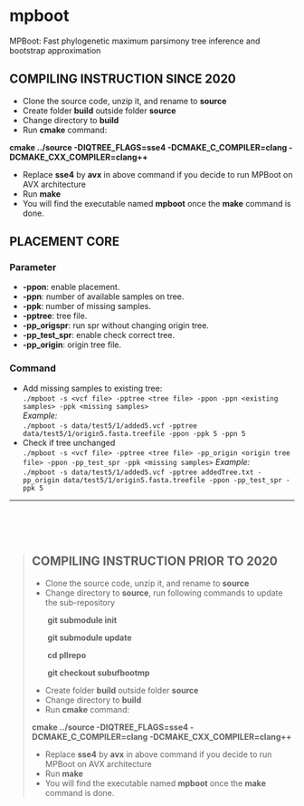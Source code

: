 # mpboot
MPBoot: Fast phylogenetic maximum parsimony tree inference and bootstrap approximation

## **COMPILING INSTRUCTION SINCE 2020**
* Clone the source code, unzip it, and rename to **source**
* Create folder **build** outside folder **source**
* Change directory to **build**
* Run **cmake** command:

**cmake ../source -DIQTREE_FLAGS=sse4 -DCMAKE_C_COMPILER=clang -DCMAKE_CXX_COMPILER=clang++**
* Replace **sse4** by **avx** in above command if you decide to run MPBoot on AVX architecture
* Run **make**
* You will find the executable named **mpboot** once the **make** command is done.

## **PLACEMENT CORE** 
### **Parameter**
* **-ppon**: enable placement.
* **-ppn**: number of available samples on tree.
* **-ppk**: number of missing samples.
* **-pptree**: tree file.
* **-pp_origspr**: run spr without changing origin tree.
* **-pp_test_spr**: enable check correct tree.
* **-pp_origin**: origin tree file.

### **Command**
* Add missing samples to existing tree:
  <br>
  ``./mpboot -s <vcf file> -pptree <tree file> -ppon -ppn <existing samples> -ppk <missing samples>``
  <br>
  *Example:*
  <br>
  ``./mpboot -s data/test5/1/added5.vcf -pptree data/test5/1/origin5.fasta.treefile -ppon -ppk 5 -ppn 5``
* Check if tree unchanged
  <br>
  ``./mpboot -s <vcf file> -pptree <tree file> -pp_origin <origin tree file> -ppon -pp_test_spr -ppk <missing samples>``
  *Example:*
  <br>
  ``./mpboot -s data/test5/1/added5.vcf -pptree addedTree.txt -pp_origin data/test5/1/origin5.fasta.treefile -ppon -pp_test_spr -ppk 5``
<hr>
<br><br><br>


> ## **COMPILING INSTRUCTION PRIOR TO 2020**
> * Clone the source code, unzip it, and rename to **source**
> * Change directory to **source**, run following commands to update the sub-repository
> 
> &nbsp;&nbsp;&nbsp;&nbsp;&nbsp;&nbsp;&nbsp;**git submodule init**
> 
> &nbsp;&nbsp;&nbsp;&nbsp;&nbsp;&nbsp;&nbsp;**git submodule update**
> 
> &nbsp;&nbsp;&nbsp;&nbsp;&nbsp;&nbsp;&nbsp;**cd pllrepo**
> 
> &nbsp;&nbsp;&nbsp;&nbsp;&nbsp;&nbsp;&nbsp;**git checkout subufbootmp**
> 
> * Create folder **build** outside folder **source**
> * Change directory to **build**
> * Run **cmake** command:
> 
> **cmake ../source -DIQTREE_FLAGS=sse4 -DCMAKE_C_COMPILER=clang -DCMAKE_CXX_COMPILER=clang++**
> * Replace **sse4** by **avx** in above command if you decide to run MPBoot on AVX architecture
> * Run **make**
> * You will find the executable named **mpboot** once the **make** command is done.
